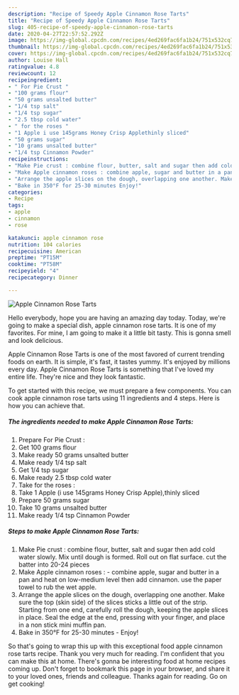 ```yaml
---
description: "Recipe of Speedy Apple Cinnamon Rose Tarts"
title: "Recipe of Speedy Apple Cinnamon Rose Tarts"
slug: 405-recipe-of-speedy-apple-cinnamon-rose-tarts
date: 2020-04-27T22:57:52.292Z
image: https://img-global.cpcdn.com/recipes/4ed269fac6fa1b24/751x532cq70/apple-cinnamon-rose-tarts-recipe-main-photo.jpg
thumbnail: https://img-global.cpcdn.com/recipes/4ed269fac6fa1b24/751x532cq70/apple-cinnamon-rose-tarts-recipe-main-photo.jpg
cover: https://img-global.cpcdn.com/recipes/4ed269fac6fa1b24/751x532cq70/apple-cinnamon-rose-tarts-recipe-main-photo.jpg
author: Louise Hall
ratingvalue: 4.8
reviewcount: 12
recipeingredient:
- " For Pie Crust "
- "100 grams flour"
- "50 grams unsalted butter"
- "1/4 tsp salt"
- "1/4 tsp sugar"
- "2.5 tbsp cold water"
- " for the roses "
- "1 Apple i use 145grams Honey Crisp Applethinly sliced"
- "50 grams sugar"
- "10 grams unsalted butter"
- "1/4 tsp Cinnamon Powder"
recipeinstructions:
- "Make Pie crust : combine flour, butter, salt and sugar then add cold water slowly. Mix until dough is formed. Roll out on flat surface. cut the batter into 20-24 pieces"
- "Make Apple cinnamon roses : combine apple, sugar and butter in a pan and heat on low-medium level then add cinnamon. use the paper towel to rub the wet apple."
- "Arrange the apple slices on the dough, overlapping one another. Make sure the top (skin side) of the slices sticks a little out of the strip. Starting from one end, carefully roll the dough, keeping the apple slices in place. Seal the edge at the end, pressing with your finger, and place in a non stick mini muffin pan."
- "Bake in 350°F for 25-30 minutes Enjoy!"
categories:
- Recipe
tags:
- apple
- cinnamon
- rose

katakunci: apple cinnamon rose 
nutrition: 104 calories
recipecuisine: American
preptime: "PT15M"
cooktime: "PT58M"
recipeyield: "4"
recipecategory: Dinner

---
```



![Apple Cinnamon Rose Tarts](https://img-global.cpcdn.com/recipes/4ed269fac6fa1b24/751x532cq70/apple-cinnamon-rose-tarts-recipe-main-photo.jpg)

Hello everybody, hope you are having an amazing day today. Today, we're going to make a special dish, apple cinnamon rose tarts. It is one of my favorites. For mine, I am going to make it a little bit tasty. This is gonna smell and look delicious.



Apple Cinnamon Rose Tarts is one of the most favored of current trending foods on earth. It is simple, it's fast, it tastes yummy. It's enjoyed by millions every day. Apple Cinnamon Rose Tarts is something that I've loved my entire life. They're nice and they look fantastic.


To get started with this recipe, we must prepare a few components. You can cook apple cinnamon rose tarts using 11 ingredients and 4 steps. Here is how you can achieve that.

##### The ingredients needed to make Apple Cinnamon Rose Tarts:

1. Prepare  For Pie Crust :
1. Get 100 grams flour
1. Make ready 50 grams unsalted butter
1. Make ready 1/4 tsp salt
1. Get 1/4 tsp sugar
1. Make ready 2.5 tbsp cold water
1. Take  for the roses :
1. Take 1 Apple (i use 145grams Honey Crisp Apple),thinly sliced
1. Prepare 50 grams sugar
1. Take 10 grams unsalted butter
1. Make ready 1/4 tsp Cinnamon Powder




##### Steps to make Apple Cinnamon Rose Tarts:

1. Make Pie crust : combine flour, butter, salt and sugar then add cold water slowly. Mix until dough is formed. Roll out on flat surface. cut the batter into 20-24 pieces
1. Make Apple cinnamon roses : - combine apple, sugar and butter in a pan and heat on low-medium level then add cinnamon. use the paper towel to rub the wet apple.
1. Arrange the apple slices on the dough, overlapping one another. Make sure the top (skin side) of the slices sticks a little out of the strip. Starting from one end, carefully roll the dough, keeping the apple slices in place. Seal the edge at the end, pressing with your finger, and place in a non stick mini muffin pan.
1. Bake in 350°F for 25-30 minutes - Enjoy!




So that's going to wrap this up with this exceptional food apple cinnamon rose tarts recipe. Thank you very much for reading. I'm confident that you can make this at home. There's gonna be interesting food at home recipes coming up. Don't forget to bookmark this page in your browser, and share it to your loved ones, friends and colleague. Thanks again for reading. Go on get cooking!
